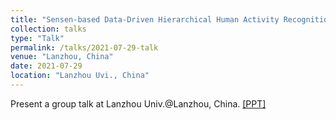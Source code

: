 ```yaml
---
title: "Sensen-based Data-Driven Hierarchical Human Activity Recognition"
collection: talks
type: "Talk"
permalink: /talks/2021-07-29-talk
venue: "Lanzhou, China"
date: 2021-07-29
location: "Lanzhou Uvi., China"
---
```


Present a group talk at Lanzhou Univ.@Lanzhou, China.
 [[PPT]](http://ag-wang.github.io/files/HierHAR_ppt.pdf) 

